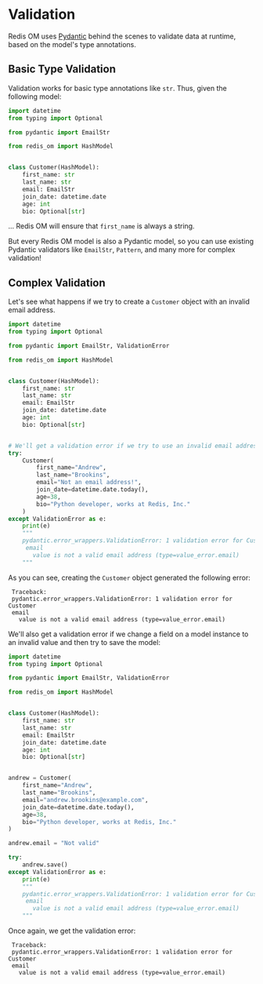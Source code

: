 # Validation

Redis OM uses [Pydantic][pydantic-url] behind the scenes to validate data at runtime, based on the model's type annotations.

## Basic Type Validation

Validation works for basic type annotations like `str`. Thus, given the following model:

```python
import datetime
from typing import Optional

from pydantic import EmailStr

from redis_om import HashModel


class Customer(HashModel):
    first_name: str
    last_name: str
    email: EmailStr
    join_date: datetime.date
    age: int
    bio: Optional[str]
```

... Redis OM will ensure that `first_name` is always a string.

But every Redis OM model is also a Pydantic model, so you can use existing Pydantic validators like `EmailStr`, `Pattern`, and many more for complex validation!

## Complex Validation

Let's see what happens if we try to create a `Customer` object with an invalid email address.

```python
import datetime
from typing import Optional

from pydantic import EmailStr, ValidationError

from redis_om import HashModel


class Customer(HashModel):
    first_name: str
    last_name: str
    email: EmailStr
    join_date: datetime.date
    age: int
    bio: Optional[str]


# We'll get a validation error if we try to use an invalid email address!
try:
    Customer(
        first_name="Andrew",
        last_name="Brookins",
        email="Not an email address!",
        join_date=datetime.date.today(),
        age=38,
        bio="Python developer, works at Redis, Inc."
    )
except ValidationError as e:
    print(e)
    """
    pydantic.error_wrappers.ValidationError: 1 validation error for Customer
     email
       value is not a valid email address (type=value_error.email)
    """
```

As you can see, creating the `Customer` object generated the following error:

```
 Traceback:
 pydantic.error_wrappers.ValidationError: 1 validation error for Customer
 email
   value is not a valid email address (type=value_error.email)
```

We'll also get a validation error if we change a field on a model instance to an invalid value and then try to save the model:

```python
import datetime
from typing import Optional

from pydantic import EmailStr, ValidationError

from redis_om import HashModel


class Customer(HashModel):
    first_name: str
    last_name: str
    email: EmailStr
    join_date: datetime.date
    age: int
    bio: Optional[str]


andrew = Customer(
    first_name="Andrew",
    last_name="Brookins",
    email="andrew.brookins@example.com",
    join_date=datetime.date.today(),
    age=38,
    bio="Python developer, works at Redis, Inc."
)

andrew.email = "Not valid"

try:
    andrew.save()
except ValidationError as e:
    print(e)
    """
    pydantic.error_wrappers.ValidationError: 1 validation error for Customer
     email
       value is not a valid email address (type=value_error.email)
    """
```

Once again, we get the validation error:

```
 Traceback:
 pydantic.error_wrappers.ValidationError: 1 validation error for Customer
 email
   value is not a valid email address (type=value_error.email)
```

[pydantic-url]: https://github.com/samuelcolvin/pydantic
